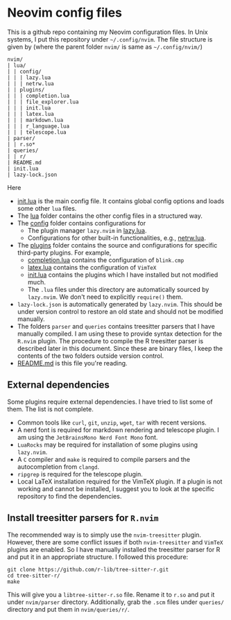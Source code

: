 # Neovim config files

This is a github repo containing my Neovim configuration files.
In Unix systems, I put this repository under `~/.config/nvim`.
The file structure is given by (where the parent folder `nvim/` is same as `~/.config/nvim/`)

```files
nvim/                  
| lua/                 
| | config/            
| | | lazy.lua         
| | | netrw.lua        
| | plugins/           
| | | completion.lua   
| | | file_explorer.lua
| | | init.lua         
| | | latex.lua        
| | | markdown.lua     
| | | r_language.lua   
| | | telescope.lua    
| parser/              
| | r.so*              
| queries/             
| | r/                 
| README.md            
| init.lua             
| lazy-lock.json       
 ``` 

Here
- [init.lua](./init.lua) is the main config file.
It contains global config options and loads some other `lua` files.
- The [lua](./lua/) folder contains the other config files in a structured way.
- The [config](./lua/config/) folder contains configurations for
    - The plugin manager `lazy.nvim` in [lazy.lua](./lua/config/lazy.lua).
    - Configurations for other built-in functionalities, e.g., [netrw.lua](./lua/config/netrw.lua).
- The [plugins](./lua/plugins/) folder contains the source and configurations for specific third-party plugins.
For example,
    - [completion.lua](./lua/plugins/completion.lua) contains the configuration of `blink.cmp`
    - [latex.lua](./lua/plugins/latex.lua) contains the configuration of `VimTeX`
    - [init.lua](./lua/plugins/init.lua) contains the plugins which I have installed but not modified much.
    - The `.lua` files under this directory are automatically sourced by `lazy.nvim`.
    We don't need to explicitly `require()` them.
- `lazy-lock.json` is automatically generated by `lazy.nvim`.
This should be under version control to restore an old state and should not be modified manually.
- The folders `parser` and `queries` contains treesitter parsers that I have manually compiled.
I am using these to provide syntax detection for the `R.nvim` plugin.
The procedure to compile the R treesitter parser is described later in this document.
Since these are binary files, I keep the contents of the two folders outside version control.
- [README.md](./README.md) is this file you're reading.

## External dependencies
Some plugins require external dependencies.
I have tried to list some of them.
The list is not complete.
- Common tools like `curl`, `git`, `unzip`, `wget`, `tar` with recent versions.
- A nerd font is required for markdown rendering and telescope plugin.
I am using the `JetBrainsMono Nerd Font Mono` font.
- `LuaRocks` may be required for installation of some plugins using `lazy.nvim`.
- A `C` compiler and `make` is required to compile parsers and the autocompletion from `clangd`.
- `ripgrep` is required for the telescope plugin.
- Local LaTeX installation required for the VimTeX plugin.
If a plugin is not working and cannot be installed, I suggest you to look at the specific repository to find the dependencies.

## Install treesitter parsers for `R.nvim`
The recommended way is to simply use the `nvim-treesitter` plugin.
However, there are some conflict issues if both `nvim-treesitter` and `VimTeX` plugins are enabled.
So I have manually installed the treesitter parser for R and put it in an appropriate structure.
I followed this procedure:
```shell
git clone https://github.com/r-lib/tree-sitter-r.git
cd tree-sitter-r/
make
```
This will give you a `libtree-sitter-r.so` file.
Rename it to `r.so` and put it under `nvim/parser` directory.
Additionally, grab the `.scm` files under `queries/` directory and put them in `nvim/queries/r/`.

